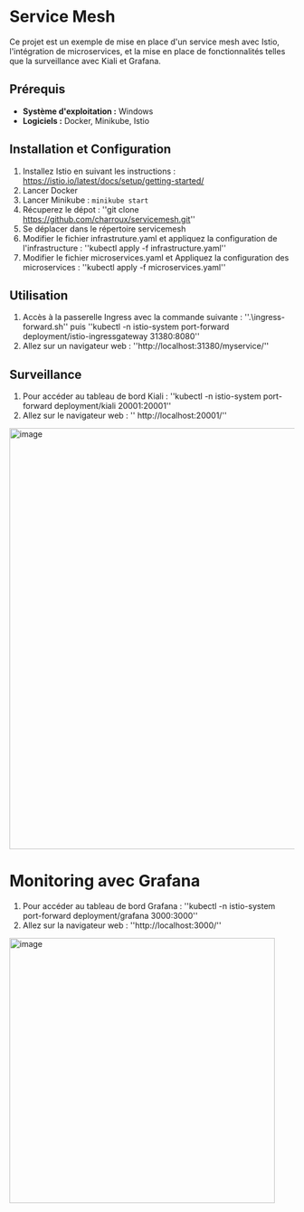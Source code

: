 # Service Mesh

Ce projet est un exemple de mise en place d'un service mesh avec Istio, l'intégration de microservices, et la mise en place de fonctionnalités telles que  la surveillance avec Kiali et Grafana.

## Prérequis
- **Système d'exploitation :** Windows
- **Logiciels :** Docker, Minikube, Istio

## Installation et Configuration
1. Installez Istio en suivant les instructions : https://istio.io/latest/docs/setup/getting-started/
2. Lancer Docker
3. Lancer Minikube : `minikube start`
4. Récuperez le dépot : ''git clone https://github.com/charroux/servicemesh.git''
5. Se déplacer dans le répertoire servicemesh
6. Modifier le fichier infrastruture.yaml et appliquez la configuration de l'infrastructure : ''kubectl apply -f infrastructure.yaml''
7. Modifier le fichier microservices.yaml et Appliquez la configuration des microservices : ''kubectl apply -f microservices.yaml''

## Utilisation
1. Accès à la passerelle Ingress avec la commande suivante : ''.\ingress-forward.sh'' puis ''kubectl -n istio-system port-forward deployment/istio-ingressgateway 31380:8080''
2. Allez sur un navigateur web : ''http://localhost:31380/myservice/''

## Surveillance
1. Pour accéder au tableau de bord Kiali : ''kubectl -n istio-system port-forward deployment/kiali 20001:20001''
2. Allez sur le navigateur web : '' http://localhost:20001/''

<img width="745" alt="image" src="https://github.com/BATHILYMoussa/kubernetes-minikube/assets/114112293/81cce594-03c5-42b7-ba16-a507def445a9">

# Monitoring avec Grafana
1. Pour accéder au tableau de bord Grafana : ''kubectl -n istio-system port-forward deployment/grafana 3000:3000''
2. Allez sur la navigateur web : ''http://localhost:3000/''

<img width="469" alt="image" src="https://github.com/BATHILYMoussa/kubernetes-minikube/assets/114112293/35f4dfb2-eb73-4d77-a414-11ea0ff765bb">



